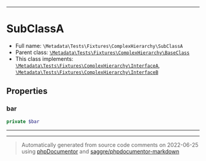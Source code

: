 ***

# SubClassA





* Full name: `\Metadata\Tests\Fixtures\ComplexHierarchy\SubClassA`
* Parent class: [`\Metadata\Tests\Fixtures\ComplexHierarchy\BaseClass`](./BaseClass.md)
* This class implements:
[`\Metadata\Tests\Fixtures\ComplexHierarchy\InterfaceA`](./InterfaceA.md), [`\Metadata\Tests\Fixtures\ComplexHierarchy\InterfaceB`](./InterfaceB.md)



## Properties


### bar



```php
private $bar
```






***



***
> Automatically generated from source code comments on 2022-06-25 using [phpDocumentor](http://www.phpdoc.org/) and [saggre/phpdocumentor-markdown](https://github.com/Saggre/phpDocumentor-markdown)
